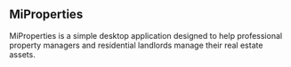 ## **MiProperties**

MiProperties is a simple desktop application designed to help professional property managers
and residential landlords manage their real estate assets.
